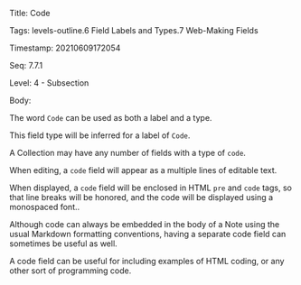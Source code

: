 Title:  Code

Tags:   levels-outline.6 Field Labels and Types.7 Web-Making Fields

Timestamp: 20210609172054

Seq:    7.7.1

Level:  4 - Subsection

Body: 

The word `Code` can be used as both a label and a type. 

This field type will be inferred for a label of `Code`.

A Collection may have any number of fields with a type of `code`. 

When editing, a `code` field will appear as a multiple lines of editable text.

When displayed, a `code` field will be enclosed in HTML `pre` and `code` tags, so that line breaks will be honored, and the code will be displayed using a monospaced font..   

Although code can always be embedded in the body of a Note using the usual Markdown formatting conventions, having a separate code field can sometimes be useful as well. 

A code field can be useful for including examples of HTML coding, or any other sort of programming code.
